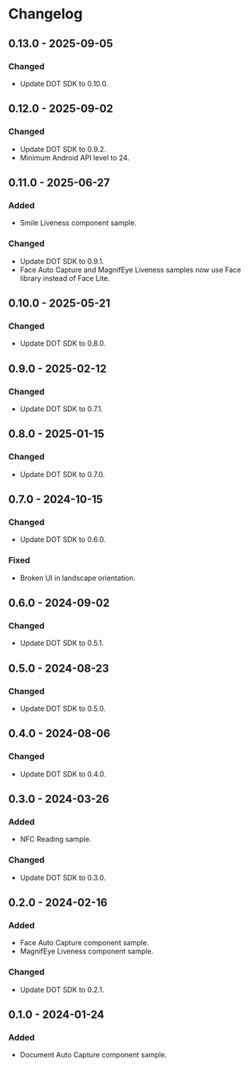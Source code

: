 # Changelog

## 0.13.0 - 2025-09-05
### Changed
- Update DOT SDK to 0.10.0.

## 0.12.0 - 2025-09-02
### Changed
- Update DOT SDK to 0.9.2.
- Minimum Android API level to 24.

## 0.11.0 - 2025-06-27
### Added
- Smile Liveness component sample.

### Changed
- Update DOT SDK to 0.9.1.
- Face Auto Capture and MagnifEye Liveness samples now use Face library instead of Face Lite.

## 0.10.0 - 2025-05-21
### Changed
- Update DOT SDK to 0.8.0.

## 0.9.0 - 2025-02-12
### Changed
- Update DOT SDK to 0.7.1.

## 0.8.0 - 2025-01-15
### Changed
- Update DOT SDK to 0.7.0.

## 0.7.0 - 2024-10-15
### Changed
- Update DOT SDK to 0.6.0.

### Fixed
- Broken UI in landscape orientation.

## 0.6.0 - 2024-09-02
### Changed
- Update DOT SDK to 0.5.1.

## 0.5.0 - 2024-08-23
### Changed
- Update DOT SDK to 0.5.0.

## 0.4.0 - 2024-08-06
### Changed
- Update DOT SDK to 0.4.0.

## 0.3.0 - 2024-03-26
### Added
- NFC Reading sample.

### Changed
- Update DOT SDK to 0.3.0.

## 0.2.0 - 2024-02-16
### Added
- Face Auto Capture component sample.
- MagnifEye Liveness component sample.

### Changed
- Update DOT SDK to 0.2.1.

## 0.1.0 - 2024-01-24
### Added
- Document Auto Capture component sample.
